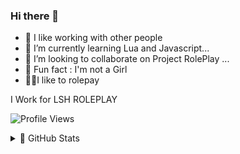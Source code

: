 ### Hi there 👋


- 🔨 I like working with other people
- 🧬 I’m currently learning Lua and Javascript...
- 👯 I’m looking to collaborate on Project RolePlay ...
- 👸 Fun fact : I'm not a Girl
- 🤾🏻I like to rolepay

I Work for LSH ROLEPLAY 

![Profile Views](http://estruyf-github.azurewebsites.net/api/VisitorHit?user=WIZOX&repo=github-visitors-badge&countColorcountColor&countColor=%3F3F3F) 
 
<details> 
  <summary> 📃 GitHub Stats </summary>

  <br />

[![WIZOX Github Stats](https://github-readme-stats.vercel.app/api?username=wizox&show_icons=true)](https://github.com/WIZOX)


</details>


